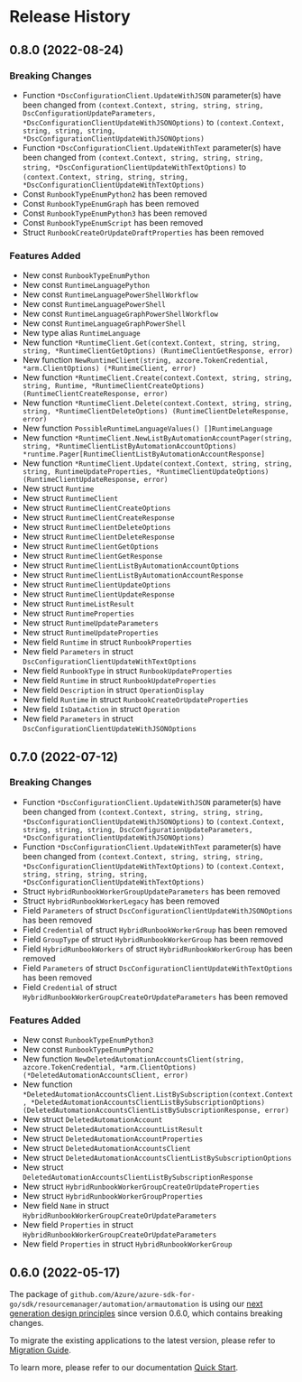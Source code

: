# Release History

## 0.8.0 (2022-08-24)
### Breaking Changes

- Function `*DscConfigurationClient.UpdateWithJSON` parameter(s) have been changed from `(context.Context, string, string, string, DscConfigurationUpdateParameters, *DscConfigurationClientUpdateWithJSONOptions)` to `(context.Context, string, string, string, *DscConfigurationClientUpdateWithJSONOptions)`
- Function `*DscConfigurationClient.UpdateWithText` parameter(s) have been changed from `(context.Context, string, string, string, string, *DscConfigurationClientUpdateWithTextOptions)` to `(context.Context, string, string, string, *DscConfigurationClientUpdateWithTextOptions)`
- Const `RunbookTypeEnumPython2` has been removed
- Const `RunbookTypeEnumGraph` has been removed
- Const `RunbookTypeEnumPython3` has been removed
- Const `RunbookTypeEnumScript` has been removed
- Struct `RunbookCreateOrUpdateDraftProperties` has been removed

### Features Added

- New const `RunbookTypeEnumPython`
- New const `RuntimeLanguagePython`
- New const `RuntimeLanguagePowerShellWorkflow`
- New const `RuntimeLanguagePowerShell`
- New const `RuntimeLanguageGraphPowerShellWorkflow`
- New const `RuntimeLanguageGraphPowerShell`
- New type alias `RuntimeLanguage`
- New function `*RuntimeClient.Get(context.Context, string, string, string, *RuntimeClientGetOptions) (RuntimeClientGetResponse, error)`
- New function `NewRuntimeClient(string, azcore.TokenCredential, *arm.ClientOptions) (*RuntimeClient, error)`
- New function `*RuntimeClient.Create(context.Context, string, string, string, Runtime, *RuntimeClientCreateOptions) (RuntimeClientCreateResponse, error)`
- New function `*RuntimeClient.Delete(context.Context, string, string, string, *RuntimeClientDeleteOptions) (RuntimeClientDeleteResponse, error)`
- New function `PossibleRuntimeLanguageValues() []RuntimeLanguage`
- New function `*RuntimeClient.NewListByAutomationAccountPager(string, string, *RuntimeClientListByAutomationAccountOptions) *runtime.Pager[RuntimeClientListByAutomationAccountResponse]`
- New function `*RuntimeClient.Update(context.Context, string, string, string, RuntimeUpdateProperties, *RuntimeClientUpdateOptions) (RuntimeClientUpdateResponse, error)`
- New struct `Runtime`
- New struct `RuntimeClient`
- New struct `RuntimeClientCreateOptions`
- New struct `RuntimeClientCreateResponse`
- New struct `RuntimeClientDeleteOptions`
- New struct `RuntimeClientDeleteResponse`
- New struct `RuntimeClientGetOptions`
- New struct `RuntimeClientGetResponse`
- New struct `RuntimeClientListByAutomationAccountOptions`
- New struct `RuntimeClientListByAutomationAccountResponse`
- New struct `RuntimeClientUpdateOptions`
- New struct `RuntimeClientUpdateResponse`
- New struct `RuntimeListResult`
- New struct `RuntimeProperties`
- New struct `RuntimeUpdateParameters`
- New struct `RuntimeUpdateProperties`
- New field `Runtime` in struct `RunbookProperties`
- New field `Parameters` in struct `DscConfigurationClientUpdateWithTextOptions`
- New field `RunbookType` in struct `RunbookUpdateProperties`
- New field `Runtime` in struct `RunbookUpdateProperties`
- New field `Description` in struct `OperationDisplay`
- New field `Runtime` in struct `RunbookCreateOrUpdateProperties`
- New field `IsDataAction` in struct `Operation`
- New field `Parameters` in struct `DscConfigurationClientUpdateWithJSONOptions`


## 0.7.0 (2022-07-12)
### Breaking Changes

- Function `*DscConfigurationClient.UpdateWithJSON` parameter(s) have been changed from `(context.Context, string, string, string, *DscConfigurationClientUpdateWithJSONOptions)` to `(context.Context, string, string, string, DscConfigurationUpdateParameters, *DscConfigurationClientUpdateWithJSONOptions)`
- Function `*DscConfigurationClient.UpdateWithText` parameter(s) have been changed from `(context.Context, string, string, string, *DscConfigurationClientUpdateWithTextOptions)` to `(context.Context, string, string, string, string, *DscConfigurationClientUpdateWithTextOptions)`
- Struct `HybridRunbookWorkerGroupUpdateParameters` has been removed
- Struct `HybridRunbookWorkerLegacy` has been removed
- Field `Parameters` of struct `DscConfigurationClientUpdateWithJSONOptions` has been removed
- Field `Credential` of struct `HybridRunbookWorkerGroup` has been removed
- Field `GroupType` of struct `HybridRunbookWorkerGroup` has been removed
- Field `HybridRunbookWorkers` of struct `HybridRunbookWorkerGroup` has been removed
- Field `Parameters` of struct `DscConfigurationClientUpdateWithTextOptions` has been removed
- Field `Credential` of struct `HybridRunbookWorkerGroupCreateOrUpdateParameters` has been removed

### Features Added

- New const `RunbookTypeEnumPython3`
- New const `RunbookTypeEnumPython2`
- New function `NewDeletedAutomationAccountsClient(string, azcore.TokenCredential, *arm.ClientOptions) (*DeletedAutomationAccountsClient, error)`
- New function `*DeletedAutomationAccountsClient.ListBySubscription(context.Context, *DeletedAutomationAccountsClientListBySubscriptionOptions) (DeletedAutomationAccountsClientListBySubscriptionResponse, error)`
- New struct `DeletedAutomationAccount`
- New struct `DeletedAutomationAccountListResult`
- New struct `DeletedAutomationAccountProperties`
- New struct `DeletedAutomationAccountsClient`
- New struct `DeletedAutomationAccountsClientListBySubscriptionOptions`
- New struct `DeletedAutomationAccountsClientListBySubscriptionResponse`
- New struct `HybridRunbookWorkerGroupCreateOrUpdateProperties`
- New struct `HybridRunbookWorkerGroupProperties`
- New field `Name` in struct `HybridRunbookWorkerGroupCreateOrUpdateParameters`
- New field `Properties` in struct `HybridRunbookWorkerGroupCreateOrUpdateParameters`
- New field `Properties` in struct `HybridRunbookWorkerGroup`


## 0.6.0 (2022-05-17)

The package of `github.com/Azure/azure-sdk-for-go/sdk/resourcemanager/automation/armautomation` is using our [next generation design principles](https://azure.github.io/azure-sdk/general_introduction.html) since version 0.6.0, which contains breaking changes.

To migrate the existing applications to the latest version, please refer to [Migration Guide](https://aka.ms/azsdk/go/mgmt/migration).

To learn more, please refer to our documentation [Quick Start](https://aka.ms/azsdk/go/mgmt).